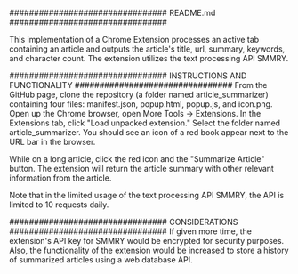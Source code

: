 ################################
README.md 
################################ 

This implementation of a Chrome Extension processes an active tab containing an article and outputs the article's title, url, summary, keywords, and character count. The extension utilizes the text processing API SMMRY.  


################################ 
INSTRUCTIONS AND FUNCTIONALITY
################################ 
From the GitHub page, clone the repository (a folder named article_summarizer) containing four files: manifest.json, popup.html, popup.js, and icon.png. Open up the Chrome browser, open More Tools -> Extensions. In the Extensions tab, click "Load unpacked extension." Select the folder named article_summarizer. You should see an icon of a red book appear next to the URL bar in the browser. 

While on a long article, click the red icon and the "Summarize Article" button. The extension will return the article summary with other relevant information from the article.  

Note that in the limited usage of the text processing API SMMRY, the API is limited to 10 requests daily. 


################################ 
CONSIDERATIONS
################################ 
If given more time, the extension's API key for SMMRY would be encrypted for security purposes. Also, the functionality of the extension would be increased to store a history of summarized articles using a web database API.   
